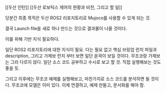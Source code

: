 [[두산 인턴]]
[[두산 로보틱스 제어의 현황과 비전, 그리고 할 일]]

당분간 최종 목적은 두산 ROS2 리포지토리로 Mujoco를 사용할 수 있게 되는 것.

결국 Launch file을 새로 하나 만드는 것으로 결과물이 나올 것이다.

이를 위해 기반 지식 필요하다.

일단 ROS2 리포지토리에 대한 지식이 필요. 다는 필요 없고 핵심 브링업 런치 파일과 description, 그리고 가제보 런치 부터 보면 일단 윤곽이 보일 것이다. 무조코랑 가제보는 그리 다르지 않다. 
일단 소스 코드 공부하고 수시로 보고 할 것.
직접 실행해보는 것도 좋을 듯.

그리고 이후에는 무조코 예제를 실행해보고, 마찬가지로 소스 코드를 분석하면 될 것이다.
무조코에 모델은 이미 있다. 이제 연결하고, 예제 만들고, 문서화를 해야 함.